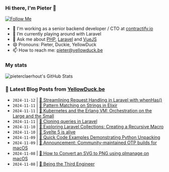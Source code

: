 ### Hi there, I'm Pieter 👋  
[![Follow Me](https://img.shields.io/github/followers/pieterclaerhout?label=Follow&style=social)](https://github.com/pieterclaerhout)

- 🏢 I'm working as a senior backend developer / CTO at [contractify.io](https://contractify.io)
- 🌱 I’m currently playing around with Laravel
- 💬 Ask me about [PHP](https://php.net), [Laravel](http://laravel.com) and [VueJS](https://vuejs.org)
- 😄 Pronouns: Pieter, Duckie, YellowDuck
- 📫 How to reach me: pieter@yellowduck.be

### My stats

![pieterclaerhout's GitHub Stats](https://github-readme-stats.vercel.app/api?username=pieterclaerhout&show_icons=true&count_private=true&line_height=40)

### 📩 Latest Blog Posts from [YellowDuck.be](https://www.yellowduck.be/)
<!-- BLOG-POST-LIST:START -->
- `2024-11-12` | [🔗 Streamlining Request Handling in Laravel with whenHas&lpar;&rpar;](https://www.yellowduck.be/posts/streamlining-request-handling-in-laravel-with-whenhas)  
- `2024-11-11` | [🐥 Pattern Matching on Strings in Elixir](https://www.yellowduck.be/posts/pattern-matching-on-strings-in-elixir)  
- `2024-11-11` | [🔗 Kubernetes and the Erlang VM: Orchestration on the Large and the Small](https://www.yellowduck.be/posts/kubernetes-and-the-erlang-vm-orchestration-on-the-large-and-the-small)  
- `2024-11-11` | [🔗 Cloning queries in Laravel](https://www.yellowduck.be/posts/cloning-queries-in-laravel)  
- `2024-11-10` | [🐥 Exploring Laravel Collections: Creating a Recursive Macro](https://www.yellowduck.be/posts/exploring-laravel-collections-creating-a-recursive-macro)  
- `2024-11-10` | [🔗 Svelte 5 is alive](https://www.yellowduck.be/posts/svelte-5-is-alive)  
- `2024-11-09` | [🔗 Quick Code Examples Demonstrating Python Unpacking](https://www.yellowduck.be/posts/quick-code-examples-demonstrating-python-unpacking)  
- `2024-11-09` | [🔗 Announcement: Community-maintained OTP builds for macOS](https://www.yellowduck.be/posts/announcement-community-maintained-otp-builds-for-macos)  
- `2024-11-08` | [🐥 How to Convert an SVG to PNG using qlmanage on macOS](https://www.yellowduck.be/posts/how-to-convert-an-svg-to-png-using-qlmanage-on-macos)  
- `2024-11-08` | [🔗 Being the Third Engineer](https://www.yellowduck.be/posts/being-the-third-engineer)  

<!-- BLOG-POST-LIST:END -->

